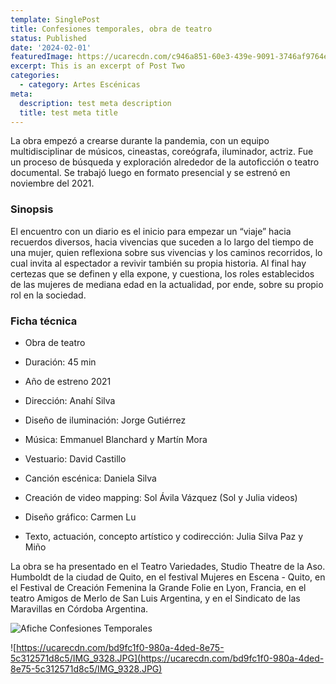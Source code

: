 ```yaml
---
template: SinglePost
title: Confesiones temporales, obra de teatro
status: Published
date: '2024-02-01'
featuredImage: https://ucarecdn.com/c946a851-60e3-439e-9091-3746af9764e8/
excerpt: This is an excerpt of Post Two
categories:
  - category: Artes Escénicas
meta:
  description: test meta description
  title: test meta title
---
```


La obra empezó a crearse durante la pandemia, con un equipo multidisciplinar de músicos, cineastas, coreógrafa, iluminador, actriz. Fue un proceso de búsqueda y exploración alrededor de la autoficción o teatro documental. Se trabajó luego en formato presencial y se estrenó en noviembre del 2021.

### Sinopsis

El encuentro con un diario es el inicio para empezar un “viaje” hacia recuerdos diversos, hacia vivencias que suceden a lo largo del tiempo de una mujer, quien reflexiona sobre sus vivencias y los caminos recorridos, lo cual invita al espectador a revivir también su propia historia. Al final hay certezas que se definen y ella expone, y cuestiona, los roles establecidos de las mujeres de mediana edad en la actualidad, por ende, sobre su propio rol en la sociedad.

### Ficha técnica

- Obra de teatro

- Duración: 45 min
- Año de estreno 2021
- Dirección: Anahí Silva
- Diseño de iluminación: Jorge Gutiérrez
- Música: Emmanuel Blanchard y Martín Mora
- Vestuario: David Castillo
- Canción escénica: Daniela Silva
- Creación de video mapping: Sol Ávila Vázquez (Sol y Julia videos)
- Diseño gráfico: Carmen Lu
- Texto, actuación, concepto artístico y codirección: Julia Silva Paz y Miño

La obra se ha presentado en el Teatro Variedades, Studio Theatre de la Aso. Humboldt de la ciudad de Quito, en el festival Mujeres en Escena - Quito, en el Festival de Creación Femenina la Grande Folie en Lyon, Francia, en el teatro Amigos de Merlo de San Luis Argentina, y en el Sindicato de las Maravillas en Córdoba Argentina.

![Afiche Confesiones Temporales](https://ucarecdn.com/25afe588-d330-4e06-9683-367263784303/AficheConfesionesTemporales.png)

![https://ucarecdn.com/bd9fc1f0-980a-4ded-8e75-5c312571d8c5/IMG_9328.JPG](https://ucarecdn.com/bd9fc1f0-980a-4ded-8e75-5c312571d8c5/IMG_9328.JPG)
